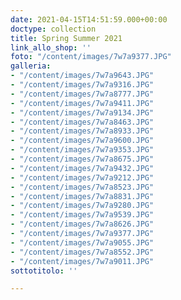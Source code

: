 ```yaml
---
date: 2021-04-15T14:51:59.000+00:00
doctype: collection
title: Spring Summer 2021
link_allo_shop: ''
foto: "/content/images/7w7a9377.JPG"
galleria:
- "/content/images/7w7a9643.JPG"
- "/content/images/7w7a9316.JPG"
- "/content/images/7w7a8777.JPG"
- "/content/images/7w7a9411.JPG"
- "/content/images/7w7a9134.JPG"
- "/content/images/7w7a8463.JPG"
- "/content/images/7w7a8933.JPG"
- "/content/images/7w7a9600.JPG"
- "/content/images/7w7a9353.JPG"
- "/content/images/7w7a8675.JPG"
- "/content/images/7w7a9432.JPG"
- "/content/images/7w7a9212.JPG"
- "/content/images/7w7a8523.JPG"
- "/content/images/7w7a8831.JPG"
- "/content/images/7w7a9280.JPG"
- "/content/images/7w7a9539.JPG"
- "/content/images/7w7a8626.JPG"
- "/content/images/7w7a9377.JPG"
- "/content/images/7w7a9055.JPG"
- "/content/images/7w7a8552.JPG"
- "/content/images/7w7a9011.JPG"
sottotitolo: ''

---
```

